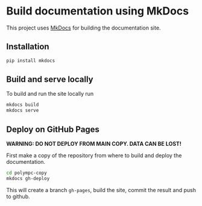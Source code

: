 # Build documentation using MkDocs

This project uses [MkDocs](https://www.mkdocs.org) for building the documentation site.

## Installation

```bash
pip install mkdocs
```

## Build and serve locally

To build and run the site locally run
```bash
mkdocs build
mkdocs serve
```

## Deploy on GitHub Pages

**WARNING: DO NOT DEPLOY FROM MAIN COPY. DATA CAN BE LOST!**

First make a copy of the repository from where to build and deploy the documentation.

```bash
cd polympc-copy
mkdocs gh-deploy
```

This will create a branch `gh-pages`, build the site, commit the result and push to github.
